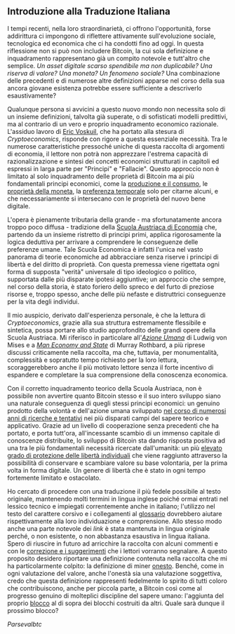## Introduzione alla Traduzione Italiana



I tempi recenti, nella loro straordinarietà, ci offrono l'opportunità, forse addirittura ci impongono di riflettere attivamente sull'evoluzione sociale, tecnologica ed economica che ci ha condotti fino ad oggi. In questa riflessione non si può non includere Bitcoin, la cui sola definizione e inquadramento rappresentano già un compito notevole e tutt'altro che semplice. *Un asset digitale scarso spendibile ma non duplicabile? Una riserva di valore? Una moneta? Un fenomeno sociale?* Una combinazione delle precedenti e di numerose altre definizioni apparse nel corso della sua ancora giovane esistenza potrebbe essere sufficiente a descriverlo esaustivamente?

Qualunque persona si avvicini a questo nuovo mondo non necessita solo di un insieme definizioni, talvolta già superate, o di sofisticati modelli predittivi, ma al contrario di un vero e proprio inquadramento economico razionale. L'assiduo lavoro di [Eric Voskuil](https://twitter.com/evoskuil), che ha portato alla stesura di *Cryptoeconomics*, risponde con rigore a questa essenziale necessità. Tra le numerose caratteristiche pressoché uniche di questa raccolta di argomenti di economia, il lettore non potrà non apprezzare l'estrema capacità di razionalizzazione e sintesi dei concetti economici strutturati in capitoli ed espressi in larga parte per "Principi" e "Fallacie". Questo approccio non è limitato al solo inquadramento delle proprietà di Bitcoin ma ai più fondamentali principi economici, come la [produzione e il consumo](ch007-production-and-consumption.md), le [proprietà della moneta](ch005-money-taxonomy.md), la [preferenza temporale](ch085-time-preference-fallacy.md) solo per citarne alcuni, e che necessariamente si intersecano con le proprietà del nuovo bene digitale. 

L'opera è pienamente tributaria della grande - ma sfortunatamente ancora troppo poco diffusa - tradizione della [Scuola Austriaca di Economia](https://mises.org/what-austrian-economics) che, partendo da un insieme ristretto di principi primi, applica rigorosamente la logica deduttiva per arrivare a comprendere le conseguenze delle preferenze umane. Tale Scuola Economica è infatti l'unica nel vasto panorama di teorie economiche ad abbracciare senza riserve i principi di libertà e del diritto di proprietà. Con questa premessa viene rigettata ogni forma di supposta "verità" universale di tipo ideologico o politico, supportata dalle più disparate ipotesi aggiuntive; un approccio che sempre, nel corso della storia, è stato foriero dello spreco e del furto di preziose risorse e, troppo spesso, anche delle più nefaste e distruttrici conseguenze per la vita degli individui.

Il mio auspicio, derivato dall'esperienza personale, è che la lettura di *Cryptoeconomics*, grazie alla sua struttura estremamente flessibile e sintetica, possa portare allo studio approfondito delle grandi opere della Scuola Austriaca. Mi riferisco in particolare all'[*Azione Umana*](https://mises.org/library/human-action-0) di Ludwig von Mises e a [*Man Economy and State*](https://mises.org/library/man-economy-and-state-power-and-market) di Murray Rothbard, a più riprese discussi criticamente nella raccolta, ma che, tuttavia, per monumentalità, complessità e sopratutto tempo richiesto per la loro lettura, scoraggerebbero anche il più motivato lettore senza il forte incentivo di espandere e completare la sua comprensione della conoscenza economica. 

Con il corretto inquadramento teorico della Scuola Austriaca, non è possibile non avvertire quanto Bitcoin stesso e il suo intero sviluppo siano una naturale conseguenza di quegli stessi principi economici: un genuino prodotto della volontà e dell'azione umana sviluppato [nel corso di numerosi anni di ricerche e tentativi](https://bitcointalk.org/index.php?topic=5126554.0) nei più disparati campi del sapere teorico e applicativo. Grazie ad un livello di cooperazione senza precedenti che ha portato, e porta tutt'ora, all'incessante scambio di un immenso capitale di conoscenze distribuite, lo sviluppo di Bitcoin sta dando risposta positiva ad una tra le più fondamentali necessità ricercate dall'umanità: un più [elevato grado di protezione delle libertà individuali](ch003-value-proposition.md) che viene raggiunto attraverso la possibilità di conservare e scambiare valore su base volontaria, per la prima volta in forma digitale. Un genere di libertà che è stato in ogni tempo fortemente limitato e ostacolato.

Ho cercato di procedere con una traduzione il più fedele possibile al testo originale, mantenendo molti termini in lingua inglese poiché ormai entrati nel lessico tecnico e impiegati correntemente anche in italiano; l'utilizzo nel testo del carattere corsivo e i collegamenti al [glossario](ch101-glossary.md) dovrebbero aiutare rispettivamente alla loro individuazione e comprensione. Allo stesso modo anche una parte notevole dei _link_ è stata mantenuta in lingua originale perché, o non esistente, o non abbastanza esaustiva in lingua italiana. Spero di riuscire in futuro ad arricchire la raccolta con alcuni commenti e con le [correzione e i suggerimenti](https://twitter.com/parsevalbtc/) che i lettori vorranno segnalare. A questo proposito desidero riportare una definizione contenuta nella raccolta che mi ha particolarmente colpito: la definizione di miner [onesto](chapters/ch101-glossary.md#onesto). Benché, come in ogni valutazione del valore, anche l'onestà sia una valutazione soggettiva, credo che questa definizione rappresenti fedelmente lo spirito di tutti coloro che contribuiscono, anche per piccola parte, a Bitcoin così come al progresso genuino di molteplici discipline del sapere umano: l'aggiunta del proprio [blocco](chapters/ch101-glossary.md#blocco) al di sopra dei blocchi costruiti da altri. Quale sarà dunque il prossimo blocco?

*Parsevalbtc*


